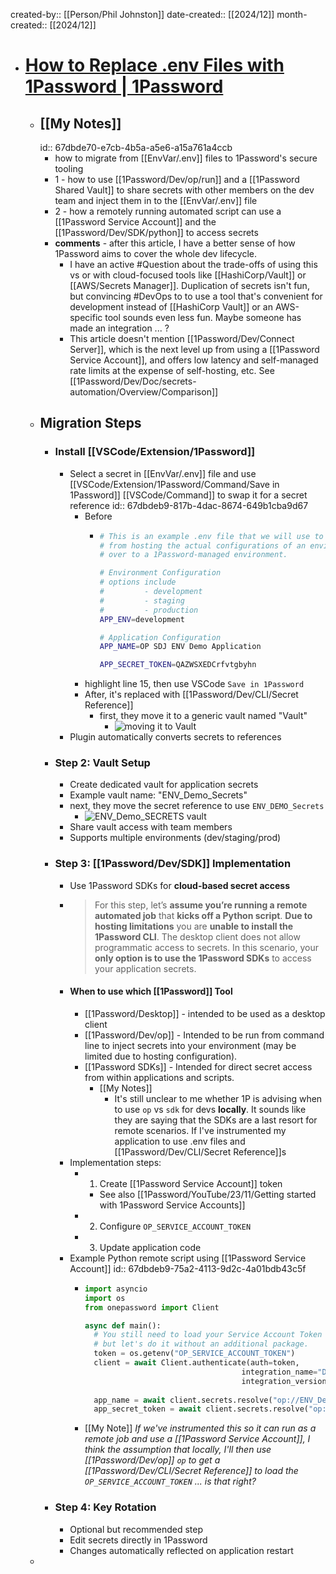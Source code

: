 created-by:: [[Person/Phil Johnston]]
date-created:: [[2024/12]]
month-created:: [[2024/12]]

- # [How to Replace .env Files with 1Password | 1Password](https://blog.1password.com/env-file-migration-secure-programming-best-practices/)
	- ## [[My Notes]]
	  id:: 67dbde70-e7cb-4b5a-a5e6-a15a761a4ccb
		- how to migrate from [[EnvVar/.env]] files to 1Password's secure tooling
		- 1 - how to use [[1Password/Dev/op/run]] and a [[1Password Shared Vault]] to share secrets with other members on the dev team and inject them in to the [[EnvVar/.env]] file
		- 2 - how a remotely running automated script can use a [[1Password Service Account]] and the [[1Password/Dev/SDK/python]] to access secrets
		- **comments** - after this article, I have a better sense of how 1Password aims to cover the whole dev lifecycle.
			- I have an active #Question about the trade-offs of using this vs or with cloud-focused tools like [[HashiCorp/Vault]] or [[AWS/Secrets Manager]]. Duplication of secrets isn't fun, but convincing #DevOps to to use a tool that's convenient for development instead of [[HashiCorp Vault]] or an AWS-specific tool sounds even less fun. Maybe someone has made an integration ... ?
			- This article doesn't mention [[1Password/Dev/Connect Server]], which is the next level up from using a [[1Password Service Account]], and offers low latency and self-managed rate limits at the expense of self-hosting, etc. See [[1Password/Dev/Doc/secrets-automation/Overview/Comparison]]
	- ## Migration Steps
		- ### Install [[VSCode/Extension/1Password]]
			- Select a secret in [[EnvVar/.env]] file and use [[VSCode/Extension/1Password/Command/Save in 1Password]] [[VSCode/Command]] to swap it for a secret reference
			  id:: 67dbdeb9-817b-4dac-8674-649b1cba9d67
				- Before
					- ```bash
					  # This is an example .env file that we will use to migrate  
					  # from hosting the actual configurations of an environment  
					  # over to a 1Password-managed environment. 
					  
					  # Environment Configuration  
					  # options include  
					  #         - development  
					  #         - staging  
					  #         - production  
					  APP_ENV=development
					  
					  # Application Configuration  
					  APP_NAME=OP SDJ ENV Demo Application
					  
					  APP_SECRET_TOKEN=QAZWSXEDCrfvtgbyhn 
					  ```
				- highlight line 15, then use VSCode `Save in 1Password`
				- After, it's replaced with [[1Password/Dev/CLI/Secret Reference]]
					- first, they move it to a generic vault named "Vault"
						- ![moving it to Vault](https://blog.1password.com/posts/2024/env-file-migration-secure-programming-best-practices/app_secret_token.png)
			- Plugin automatically converts secrets to references
		- ### Step 2: Vault Setup
			- Create dedicated vault for application secrets
			- Example vault name: "ENV_Demo_Secrets"
			- next, they move the secret reference to use `ENV_DEMO_Secrets`
				- ![ENV_Demo_SECRETS vault](https://blog.1password.com/posts/2024/env-file-migration-secure-programming-best-practices/app_secret_token_2.png)
			- Share vault access with team members
			- Supports multiple environments (dev/staging/prod)
		- ### Step 3: [[1Password/Dev/SDK]] Implementation
			- Use 1Password SDKs for **cloud-based secret access**
			- > For this step, let’s **assume you’re running a remote automated job** that **kicks off a Python script**. **Due to hosting limitations** you are **unable to install the 1Password CLI**. The desktop client does not allow programmatic access to secrets. In this scenario, your **only option is to use the 1Password SDKs** to access your application secrets.
			- #### When to use which [[1Password]] Tool
				- [[1Password/Desktop]] - intended to be used as a desktop client
				- [[1Password/Dev/op]] - Intended to be run from command line to inject secrets into your environment (may be limited due to hosting configuration).
				- [[1Password SDKs]] - Intended for direct secret access from within applications and scripts.
					- [[My Notes]]
						- It's still unclear to me whether 1P is advising when to use `op` vs `sdk` for devs **locally**. It sounds like they are saying that the SDKs are a last resort for remote scenarios. If I've instrumented my application to use .env files and [[1Password/Dev/CLI/Secret Reference]]s
			- Implementation steps:
				- 1. Create [[1Password Service Account]] token
					- See also [[1Password/YouTube/23/11/Getting started with 1Password Service Accounts]]
				- 2. Configure `OP_SERVICE_ACCOUNT_TOKEN`
				- 3. Update application code
			- Example Python remote script using [[1Password Service Account]]
			  id:: 67dbdeb9-75a2-4113-9d2c-4a01bdb43c5f
				- ~~~python
				  import asyncio
				  import os
				  from onepassword import Client
				  
				  async def main():
				    # You still need to load your Service Account Token from the OS, 
				    # but let's do it without an additional package.  
				    token = os.getenv("OP_SERVICE_ACCOUNT_TOKEN")
				    client = await Client.authenticate(auth=token, 
				                                     integration_name="DevRel Demo",
				                                     integration_version="v0.0.1")
				    
				    app_name = await client.secrets.resolve("op://ENV_Demo_Secrets/Demo App Name/text")
				    app_secret_token = await client.secrets.resolve("op://ENV_Demo_Secrets/Blog 1 ENV App_Secret_Token/Section_ty4kl2xveagt5wxcz4yzfzloia/token")
				  ~~~
				- [[My Note]] *If we've instrumented this so it can run as a remote job and use a [[1Password Service Account]], I think the assumption that locally, I'll then use [[1Password/Dev/op]] `op` to get a [[1Password/Dev/CLI/Secret Reference]] to load the `OP_SERVICE_ACCOUNT_TOKEN` ... is that right?*
		- ### Step 4: Key Rotation
			- Optional but recommended step
			- Edit secrets directly in 1Password
			- Changes automatically reflected on application restart
	-